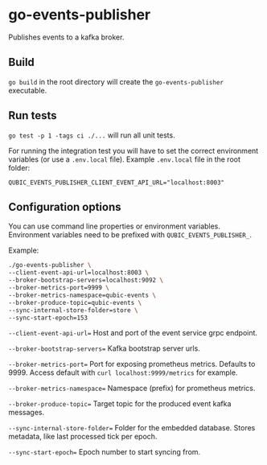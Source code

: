 # go-events-publisher

Publishes events to a kafka broker.

## Build

`go build` in the root directory will create the `go-events-publisher` executable.

## Run tests

`go test -p 1 -tags ci ./...` will run all unit tests.

For running the integration test you will have to set the correct environment variables 
(or use a `.env.local` file). Example `.env.local` file in the root folder:

```dotenv
QUBIC_EVENTS_PUBLISHER_CLIENT_EVENT_API_URL="localhost:8003"
```

## Configuration options

You can use command line properties or environment variables. Environment variables need to be prefixed with `QUBIC_EVENTS_PUBLISHER_`.

Example:

```bash
./go-events-publisher \
--client-event-api-url=localhost:8003 \
--broker-bootstrap-servers=localhost:9092 \
--broker-metrics-port=9999 \
--broker-metrics-namespace=qubic-events \
--broker-produce-topic=qubic-events \
--sync-internal-store-folder=store \
--sync-start-epoch=153
```

`
--client-event-api-url=
`
Host and port of the event service grpc endpoint.

`
--broker-bootstrap-servers=
`
Kafka bootstrap server urls.

`
--broker-metrics-port=
`
Port for exposing prometheus metrics. Defaults to 9999. Access default with `curl localhost:9999/metrics` for example.

`
--broker-metrics-namespace=
`
Namespace (prefix) for prometheus metrics.

`
--broker-produce-topic=
`
Target topic for the produced event kafka messages.

`
--sync-internal-store-folder=
`
Folder for the embedded database. Stores metadata, like last processed tick per epoch.

`
--sync-start-epoch=
`
Epoch number to start syncing from.
